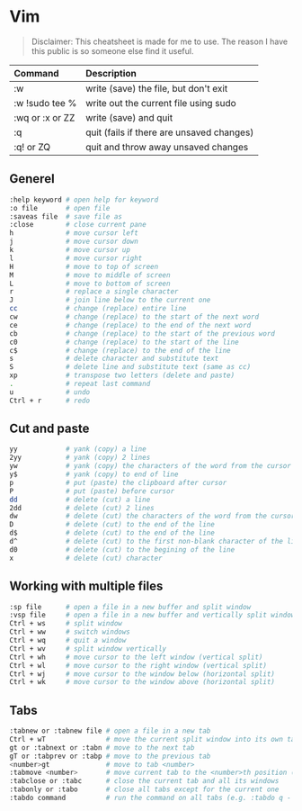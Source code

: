 # Vim

>Disclaimer: This cheatsheet is made for me to use. The reason I have this public is so someone else find it useful.

Command | Description 
:-- | :--
:w | write (save) the file, but don't exit
:w !sudo tee % | write out the current file using sudo
:wq or :x or ZZ | write (save) and quit
:q              | quit (fails if there are unsaved changes)
:q! or ZQ       | quit and throw away unsaved changes


## Generel 
```bash
:help keyword # open help for keyword
:o file       # open file
:saveas file  # save file as
:close        # close current pane
h             # move cursor left
j             # move cursor down
k             # move cursor up
l             # move cursor right
H             # move to top of screen
M             # move to middle of screen
L             # move to bottom of screen
r             # replace a single character
J             # join line below to the current one
cc            # change (replace) entire line
cw            # change (replace) to the start of the next word
ce            # change (replace) to the end of the next word
cb            # change (replace) to the start of the previous word
c0            # change (replace) to the start of the line
c$            # change (replace) to the end of the line
s             # delete character and substitute text
S             # delete line and substitute text (same as cc)
xp            # transpose two letters (delete and paste)
.             # repeat last command
u             # undo
Ctrl + r      # redo
```

## Cut and paste
```bash
yy            # yank (copy) a line
2yy           # yank (copy) 2 lines
yw            # yank (copy) the characters of the word from the cursor position to the start of the next word
y$            # yank (copy) to end of line
p             # put (paste) the clipboard after cursor
P             # put (paste) before cursor
dd            # delete (cut) a line
2dd           # delete (cut) 2 lines
dw            # delete (cut) the characters of the word from the cursor position to the start of the next word
D             # delete (cut) to the end of the line
d$            # delete (cut) to the end of the line
d^            # delete (cut) to the first non-blank character of the line
d0            # delete (cut) to the begining of the line
x             # delete (cut) character
```

## Working with multiple files
```bash
:sp file      # open a file in a new buffer and split window
:vsp file     # open a file in a new buffer and vertically split window
Ctrl + ws     # split window
Ctrl + ww     # switch windows
Ctrl + wq     # quit a window
Ctrl + wv     # split window vertically
Ctrl + wh     # move cursor to the left window (vertical split)
Ctrl + wl     # move cursor to the right window (vertical split)
Ctrl + wj     # move cursor to the window below (horizontal split)
Ctrl + wk     # move cursor to the window above (horizontal split)
```

## Tabs
```bash
:tabnew or :tabnew file # open a file in a new tab
Ctrl + wT               # move the current split window into its own tab
gt or :tabnext or :tabn # move to the next tab
gT or :tabprev or :tabp # move to the previous tab
<number>gt              # move to tab <number>
:tabmove <number>       # move current tab to the <number>th position (indexed from 0)
:tabclose or :tabc      # close the current tab and all its windows
:tabonly or :tabo       # close all tabs except for the current one
:tabdo command          # run the command on all tabs (e.g. :tabdo q - closes all opened tabs)
```
